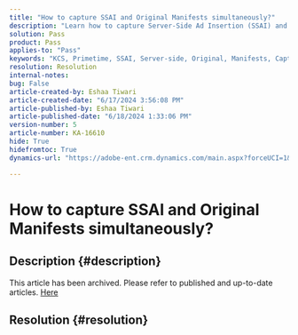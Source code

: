 ```yaml
---
title: "How to capture SSAI and Original Manifests simultaneously?"
description: "Learn how to capture Server-Side Ad Insertion (SSAI) and Original Manifests simultaneously."
solution: Pass
product: Pass
applies-to: "Pass"
keywords: "KCS, Primetime, SSAI, Server-side, Original, Manifests, Capture, Apple TV, Playback, Bootstrap, Base64, macOS, Windows Proxy, terminal, command"
resolution: Resolution
internal-notes: 
bug: False
article-created-by: Eshaa Tiwari
article-created-date: "6/17/2024 3:56:08 PM"
article-published-by: Eshaa Tiwari
article-published-date: "6/18/2024 1:33:06 PM"
version-number: 5
article-number: KA-16610
hide: True
hidefromtoc: True
dynamics-url: "https://adobe-ent.crm.dynamics.com/main.aspx?forceUCI=1&pagetype=entityrecord&etn=knowledgearticle&id=73e31a17-c22c-ef11-840a-6045bd029b18"

---
```

# How to capture SSAI and Original Manifests simultaneously?

## Description {#description}

This article has been archived. Please refer to published and up-to-date articles. [Here](https://experienceleague.adobe.com/search.html#sort=relevancy)

## Resolution {#resolution}

